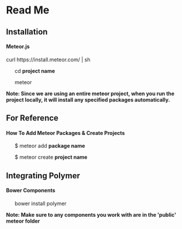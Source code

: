 <h1>Read Me</h1>
  <h2>Installation</h2>
    <h4>Meteor.js</h4>
        <p>curl https://install.meteor.com/ | sh</p>
          <ul>cd <b>project name</b></ul>
          <ul>meteor</ul>
     <b>Note: Since we are using an entire meteor project, when you run the project locally, it will install any specified packages automatically.</b>
     
  <h2>For Reference</h2>
    <h4>How To Add Meteor Packages & Create Projects</h4>
           <ul>$ meteor add <b>package name</b></ul>
           <ul>$ meteor create <b>project name</b></ul> 

  <h2>Integrating Polymer</h2>
    <h4>Bower Components</h4>
          <ul>bower install polymer</ul>
    <b>Note: Make sure to any components you work with are in the 'public' meteor folder</b>
